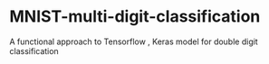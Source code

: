 # MNIST-multi-digit-classification
A functional approach to Tensorflow , Keras model for double digit classification
